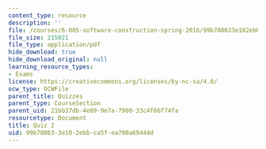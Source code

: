 ```yaml
---
content_type: resource
description: ''
file: /courses/6-005-software-construction-spring-2016/99b780633e102ebbca5fea790a69444d_MIT6_005S16_Quiz2.pdf
file_size: 215021
file_type: application/pdf
hide_download: true
hide_download_original: null
learning_resource_types:
- Exams
license: https://creativecommons.org/licenses/by-nc-sa/4.0/
ocw_type: OCWFile
parent_title: Quizzes
parent_type: CourseSection
parent_uid: 21bb37db-4e09-9e7a-7900-33c4f66f74fa
resourcetype: Document
title: Quiz 2
uid: 99b78063-3e10-2ebb-ca5f-ea790a69444d
---
```


